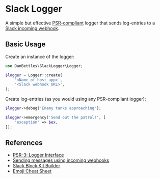 # Slack Logger

A simple but effective [PSR-compliant](https://www.php-fig.org/psr/psr-3/) logger that sends log-entries to a [Slack incoming webhook](https://api.slack.com/messaging/webhooks).

## Basic Usage

Create an instance of the logger:

```php
use DanBettles\SlackLogger\Logger;

$logger = Logger::create(
    '<Name of host app>',
    '<Slack webhook URL>',
);
```

Create log-entries (as you would using any PSR-compliant logger):

```php
$logger->debug('Enemy tanks approaching');

$logger->emergency('Send out the patrol!', [
    'exception' => $ex,
]);
```

## References

- [PSR-3: Logger Interface](https://www.php-fig.org/psr/psr-3/)
- [Sending messages using incoming webhooks](https://api.slack.com/messaging/webhooks)
- [Slack Block Kit Builder](https://app.slack.com/block-kit-builder/)
- [Emoji Cheat Sheet](https://www.webfx.com/tools/emoji-cheat-sheet/)
